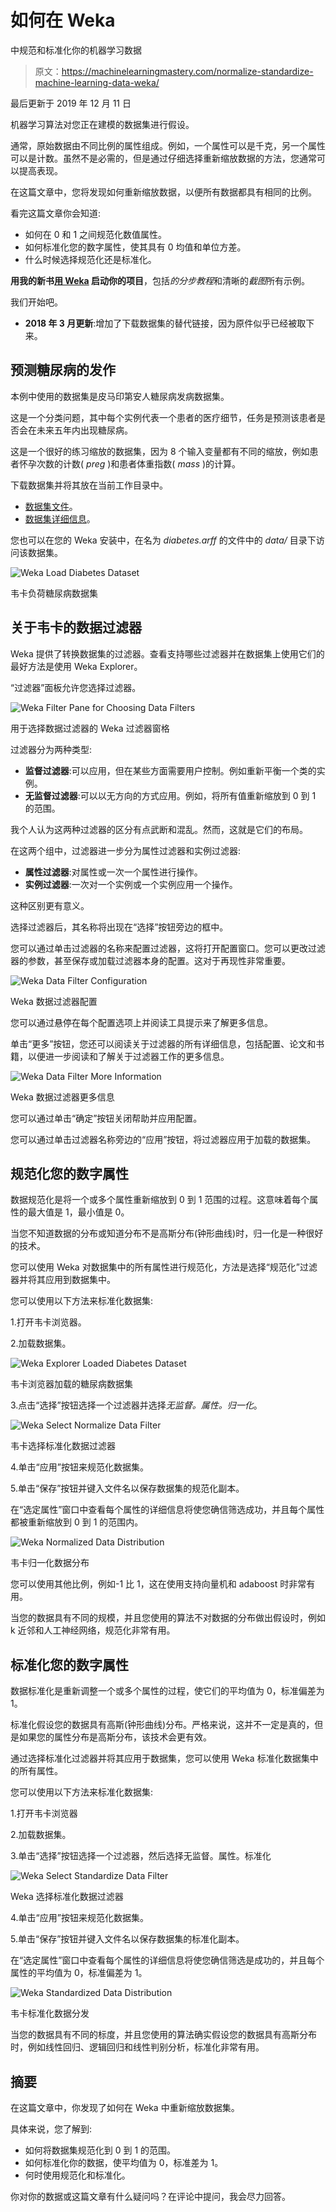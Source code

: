# 如何在 Weka

中规范和标准化你的机器学习数据

> 原文：<https://machinelearningmastery.com/normalize-standardize-machine-learning-data-weka/>

最后更新于 2019 年 12 月 11 日

机器学习算法对您正在建模的数据集进行假设。

通常，原始数据由不同比例的属性组成。例如，一个属性可以是千克，另一个属性可以是计数。虽然不是必需的，但是通过仔细选择重新缩放数据的方法，您通常可以提高表现。

在这篇文章中，您将发现如何重新缩放数据，以便所有数据都具有相同的比例。

看完这篇文章你会知道:

*   如何在 0 和 1 之间规范化数值属性。
*   如何标准化您的数字属性，使其具有 0 均值和单位方差。
*   什么时候选择规范化还是标准化。

**用我的新书[用 Weka](https://machinelearningmastery.com/machine-learning-mastery-weka/) 启动你的项目**，包括*的分步教程*和清晰的*截图*所有示例。

我们开始吧。

*   **2018 年 3 月更新**:增加了下载数据集的替代链接，因为原件似乎已经被取下来。

## 预测糖尿病的发作

本例中使用的数据集是皮马印第安人糖尿病发病数据集。

这是一个分类问题，其中每个实例代表一个患者的医疗细节，任务是预测该患者是否会在未来五年内出现糖尿病。

这是一个很好的练习缩放的数据集，因为 8 个输入变量都有不同的缩放，例如患者怀孕次数的计数( *preg* )和患者体重指数( *mass* )的计算。

下载数据集并将其放在当前工作目录中。

*   [数据集文件](https://raw.githubusercontent.com/jbrownlee/Datasets/master/pima-indians-diabetes.csv)。
*   [数据集详细信息](https://raw.githubusercontent.com/jbrownlee/Datasets/master/pima-indians-diabetes.names)。

您也可以在您的 Weka 安装中，在名为 *diabetes.arff* 的文件中的 *data/* 目录下访问该数据集。

![Weka Load Diabetes Dataset](img/73294bf834f1914e3727164c6bb35469.png)

韦卡负荷糖尿病数据集

## 关于韦卡的数据过滤器

Weka 提供了转换数据集的过滤器。查看支持哪些过滤器并在数据集上使用它们的最好方法是使用 Weka Explorer。

“过滤器”面板允许您选择过滤器。

![Weka Filter Pane for Choosing Data Filters](img/963d6aa9ce291a7c942cf4045bf80546.png)

用于选择数据过滤器的 Weka 过滤器窗格

过滤器分为两种类型:

*   **监督过滤器**:可以应用，但在某些方面需要用户控制。例如重新平衡一个类的实例。
*   **无监督过滤器**:可以以无方向的方式应用。例如，将所有值重新缩放到 0 到 1 的范围。

我个人认为这两种过滤器的区分有点武断和混乱。然而，这就是它们的布局。

在这两个组中，过滤器进一步分为属性过滤器和实例过滤器:

*   **属性过滤器**:对属性或一次一个属性进行操作。
*   **实例过滤器**:一次对一个实例或一个实例应用一个操作。

这种区别更有意义。

选择过滤器后，其名称将出现在“选择”按钮旁边的框中。

您可以通过单击过滤器的名称来配置过滤器，这将打开配置窗口。您可以更改过滤器的参数，甚至保存或加载过滤器本身的配置。这对于再现性非常重要。

![Weka Data Filter Configuration](img/02b9abd8539367e6d72b3f0c1ab567b4.png)

Weka 数据过滤器配置

您可以通过悬停在每个配置选项上并阅读工具提示来了解更多信息。

单击“更多”按钮，您还可以阅读关于过滤器的所有详细信息，包括配置、论文和书籍，以便进一步阅读和了解关于过滤器工作的更多信息。

![Weka Data Filter More Information](img/6673aaef9858c5eb78deffa58816216e.png)

Weka 数据过滤器更多信息

您可以通过单击“确定”按钮关闭帮助并应用配置。

您可以通过单击过滤器名称旁边的“应用”按钮，将过滤器应用于加载的数据集。

## 规范化您的数字属性

数据规范化是将一个或多个属性重新缩放到 0 到 1 范围的过程。这意味着每个属性的最大值是 1，最小值是 0。

当您不知道数据的分布或知道分布不是高斯分布(钟形曲线)时，归一化是一种很好的技术。

您可以使用 Weka 对数据集中的所有属性进行规范化，方法是选择“规范化”过滤器并将其应用到数据集中。

您可以使用以下方法来标准化数据集:

1.打开韦卡浏览器。

2.加载数据集。

![Weka Explorer Loaded Diabetes Dataset](img/ea1b9a0924324f5f08d3b2a914928753.png)

韦卡浏览器加载的糖尿病数据集

3.点击“选择”按钮选择一个过滤器并选择*无监督。属性。归一化*。

![Weka Select Normalize Data Filter](img/2d454cfead3b6344174310934c8d2f1a.png)

韦卡选择标准化数据过滤器

4.单击“应用”按钮来规范化数据集。

5.单击“保存”按钮并键入文件名以保存数据集的规范化副本。

在“选定属性”窗口中查看每个属性的详细信息将使您确信筛选成功，并且每个属性都被重新缩放到 0 到 1 的范围内。

![Weka Normalized Data Distribution](img/af80001e20bf923992f21d039aea256f.png)

韦卡归一化数据分布

您可以使用其他比例，例如-1 比 1，这在使用支持向量机和 adaboost 时非常有用。

当您的数据具有不同的规模，并且您使用的算法不对数据的分布做出假设时，例如 k 近邻和人工神经网络，规范化非常有用。

## 标准化您的数字属性

数据标准化是重新调整一个或多个属性的过程，使它们的平均值为 0，标准偏差为 1。

标准化假设您的数据具有高斯(钟形曲线)分布。严格来说，这并不一定是真的，但是如果您的属性分布是高斯分布，该技术会更有效。

通过选择标准化过滤器并将其应用于数据集，您可以使用 Weka 标准化数据集中的所有属性。

您可以使用以下方法来标准化数据集:

1.打开韦卡浏览器

2.加载数据集。

3.单击“选择”按钮选择一个过滤器，然后选择无监督。属性。标准化

![Weka Select Standardize Data Filter](img/c2c6e6c602901db2d4dfaa8650c86a5c.png)

Weka 选择标准化数据过滤器

4.单击“应用”按钮来规范化数据集。

5.单击“保存”按钮并键入文件名以保存数据集的标准化副本。

在“选定属性”窗口中查看每个属性的详细信息将使您确信筛选是成功的，并且每个属性的平均值为 0，标准偏差为 1。

![Weka Standardized Data Distribution](img/a49fe5384eebd0b1a4e6c4aa9dbe5318.png)

韦卡标准化数据分发

当您的数据具有不同的标度，并且您使用的算法确实假设您的数据具有高斯分布时，例如线性回归、逻辑回归和线性判别分析，标准化非常有用。

## 摘要

在这篇文章中，你发现了如何在 Weka 中重新缩放数据集。

具体来说，您了解到:

*   如何将数据集规范化到 0 到 1 的范围。
*   如何标准化你的数据，使平均值为 0，标准差为 1。
*   何时使用规范化和标准化。

你对你的数据或这篇文章有什么疑问吗？在评论中提问，我会尽力回答。